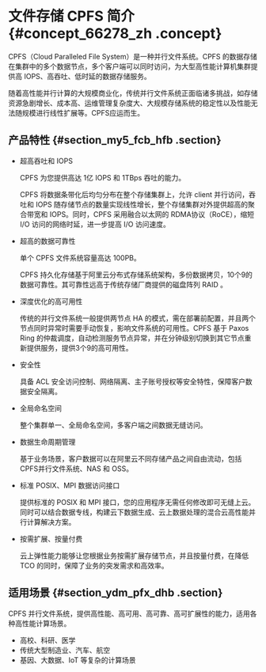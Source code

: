 # 文件存储 CPFS 简介 {#concept_66278_zh .concept}

CPFS（Cloud Paralleled File System）是一种并行文件系统。CPFS 的数据存储在集群中的多个数据节点，多个客户端可以同时访问，为大型高性能计算机集群提供高 IOPS、高吞吐、低时延的数据存储服务。

随着高性能并行计算的大规模商业化，传统并行文件系统正面临诸多挑战，如存储资源急剧增长、成本高、运维管理复杂度大、大规模存储系统的稳定性以及性能无法随规模进行线性扩展等。CPFS应运而生。

## 产品特性 {#section_my5_fcb_hfb .section}

-   超高吞吐和 IOPS

    CPFS 为您提供高达 1亿 IOPS 和 1TBps 吞吐的能力。

    CPFS 将数据条带化后均匀分布在整个存储集群上，允许 client 并行访问，吞吐和 IOPS 随存储节点的数量实现线性增长，整个存储集群对外提供超高的聚合带宽和 IOPS。同时，CPFS 采用融合以太网的 RDMA协议（RoCE），缩短 I/O 访问的网络时延，进一步提高 I/O 访问速度。

-   超高的数据可靠性

    单个 CPFS 文件系统容量高达 100PB。

    CPFS 持久化存储基于阿里云分布式存储系统架构，多份数据拷贝，10个9的数据可靠性。其可靠性远高于传统存储厂商提供的磁盘阵列 RAID 。

-   深度优化的高可用性

    传统的并行文件系统一般提供两节点 HA 的模式，需在部署前配置，并且两个节点同时异常时需要手动恢复，影响文件系统的可用性。CPFS 基于 Paxos Ring 的仲裁调度，自动检测服务节点异常，并在分钟级别切换到其它节点重新提供服务，提供3个9的高可用性。

-   安全性

    具备 ACL 安全访问控制、网络隔离、主子账号授权等安全特性，保障客户数据安全隔离。

-   全局命名空间

    整个集群单一、全局命名空间，多客户端之间数据无缝访问。

-   数据生命周期管理

    基于业务场景，客户数据可以在阿里云不同存储产品之间自由流动，包括CPFS并行文件系统、NAS 和 OSS。

-   标准 POSIX、MPI 数据访问接口

    提供标准的 POSIX 和 MPI 接口，您的应用程序无需任何修改即可无缝上云。同时可以结合数据专线，构建云下数据生成、云上数据处理的混合云高性能并行计算解决方案。

-   按需扩展、按量付费

    云上弹性能力能够让您根据业务按需扩展存储节点，并且按量付费，在降低 TCO 的同时，保障了业务的突发需求和高效率。


## 适用场景 {#section_ydm_pfx_dhb .section}

CPFS 并行文件系统，提供高性能、高可用、高可靠、高可扩展性的能力，适用各种高性能计算场景。

-   高校、科研、医学
-   传统大型制造业、汽车、航空
-   基因、大数据、IoT 等复杂的计算场景

